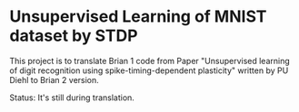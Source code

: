# Unsupervised Learning of MNIST dataset by STDP

This project is to translate Brian 1 code from Paper "Unsupervised learning of digit recognition using spike-timing-dependent plasticity" written by PU Diehl to Brian 2 version. 

Status: It's still during translation.
